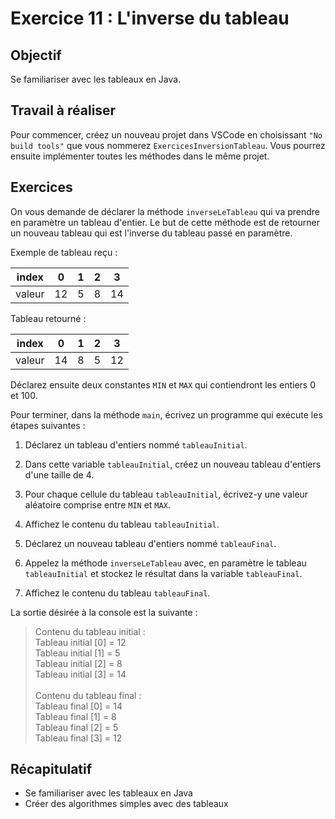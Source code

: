 # Exercice 11 : L'inverse du tableau

## Objectif
Se familiariser avec les tableaux en Java.

## Travail à réaliser
Pour commencer, créez un nouveau projet dans VSCode en choisissant `"No build tools"` que vous nommerez `ExercicesInversionTableau`. Vous pourrez ensuite implémenter toutes les méthodes dans le même projet. 

## Exercices

On vous demande de déclarer la méthode `inverseLeTableau` qui va prendre en paramètre un tableau d'entier. Le but de cette méthode est de retourner un nouveau tableau qui est l'inverse du tableau passé en paramètre. <br>

Exemple de tableau reçu :

| index       | 0    | 1    | 2    | 3   |
| ---         |---   |---   |---   |---  |
| valeur      | 12   | 5    | 8    | 14  |

Tableau retourné : 

| index       | 0    | 1    | 2    | 3   |
| ---         |---   |---   |---   |---  |
| valeur      | 14   | 8    | 5    | 12  |

Déclarez ensuite deux constantes `MIN` et `MAX` qui contiendront les entiers 0 et 100. 

Pour terminer, dans la méthode `main`, écrivez un programme qui exécute les étapes suivantes : 

1. Déclarez un tableau d'entiers nommé `tableauInitial`. 

2. Dans cette variable `tableauInitial`, créez un nouveau tableau d'entiers d'une taille de 4. 

3. Pour chaque cellule du tableau `tableauInitial`, écrivez-y une valeur aléatoire comprise entre `MIN` et `MAX`. 

4. Affichez le contenu du tableau `tableauInitial`. 

5. Déclarez un nouveau tableau d'entiers nommé `tableauFinal`. 

6. Appelez la méthode `inverseLeTableau` avec, en paramètre le tableau `tableauInitial` et stockez le résultat dans la variable `tableauFinal`. 

7. Affichez le contenu du tableau `tableauFinal`. 

 

La sortie désirée à la console est la suivante : 

>Contenu du tableau initial :    <br>
>Tableau initial [0] = 12  <br>
>Tableau initial [1] = 5  <br>
>Tableau initial [2] = 8  <br>
>Tableau initial [3] = 14 <br>
> <br>
>Contenu du tableau final :  <br>
>Tableau final [0] = 14  <br>
>Tableau final [1] = 8  <br>
>Tableau final [2] = 5  <br>
>Tableau final [3] = 12 <br>

## Récapitulatif
- Se familiariser avec les tableaux en Java
- Créer des algorithmes simples avec des tableaux
